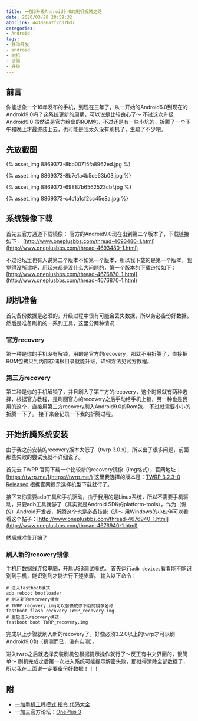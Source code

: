 ```yaml
---
title: 一加3升级Android9-0的刷机折腾之路
date: 2020/03/28 20:59:32
abbrlink: 4430a6a7f2b37bd7
categories:
- Android
tags:
- 移动开发
- android
- 刷机
- 折腾
- 升级
---
```

## 前言
你能想象一个16年发布的手机，到现在三年了，从一开始的Android6.0到现在的Android9.0吗？这系统更新的周期，可以说是比较良心了～
不过这次升级Android9.0 虽然说是官方给出的ROM包，不过还是有一些小坑的，折腾了一个下午和晚上才最终装上去，也可能是我太久没有刷机了，生疏了不少吧。

## 先放截图
{% asset_img 8869373-8bb00715fa8962ed.jpg %}

{% asset_img 8869373-8b7e1a4b5ce63b03.jpg %}

{% asset_img 8869373-69887b6562523cbf.jpg %}

{% asset_img 8869373-c4c1a1cf2cc45e8a.jpg %}

## 系统镜像下载
首先去官方通道下载镜像：
官方的Android9.0现在出到第二个版本了，下载链接如下：
[http://www.oneplusbbs.com/thread-4693480-1.html](http://www.oneplusbbs.com/thread-4693480-1.html)

不过论坛里也有人说第二个版本不如第一个版本，所以我下载的是第一个版本，我觉得没所谓吧，用起来都是没什么大问题的，第一个版本的下载链接如下：
[http://www.oneplusbbs.com/thread-4676870-1.html](http://www.oneplusbbs.com/thread-4676870-1.html)


## 刷机准备
首先备份数据是必须的，升级过程中很有可能会丢失数据，所以务必备份好数据。
然后是准备刷机的一系列工具，这里分两种情况：

### 官方recovery
第一种是你的手机没有解锁，用的是官方的recovery，那就不用折腾了，直接把ROM包拷贝到内部存储根目录就能升级，详细方法见官方教程。

### 第三方recovery
第二种是你的手机解锁了，并且刷入了第三方的recovery，这个时候就有两种选择，根据官方教程，是刷回官方的recovery之后手动给手机上锁，另一种也是我用的这个，直接用第三方recovery刷入Android9.0的Rom包， 不过就需要小小的折腾一下了。
接下来会记录一下我的折腾过程。


## 开始折腾系统安装
由于我之前安装的recovery版本太低了（twrp 3.0.x），所以出了很多问题，前面那些失败的尝试我就不详细说了。

首先去 TWRP 官网下载一个比较新的recovery镜像（img格式），官网地址：
[https://twrp.me/](https://twrp.me/)
这里我选择的版本是：[TWRP 3.2.3-0 Released](https://twrp.me/site/update/2018/08/06/twrp-3.2.3-0-released.html)
根据官网提示选择机型下载就行了。

接下来你需要adb工具和手机驱动，由于我用的是Linux系统，所以不需要手机驱动，只要adb工具就够了（其实就是Android SDK的platform-tools），作为（假的）Android开发者，折腾这个也是必备技能（逃～
用Windows的小伙伴可以看看这个帖子：[http://www.oneplusbbs.com/thread-4676940-1.html](http://www.oneplusbbs.com/thread-4676940-1.html)

然后就准备开始了

### 刷入新的recovery镜像
手机用数据线连接电脑，开启USB调试模式。
首先运行`adb devices`看看能不能识别到手机，能识别到才能进行下述步骤。
输入以下命令：
```
# 进入fastboot模式
adb reboot bootloader
# 刷入新的recovery镜像
# TWRP_recovery.img可以替换成你下载的镜像名称
fastboot flash recovery TWRP_recovery.img
# 重启进入recovery模式
fastboot boot TWRP_recovery.img
```
完成以上步骤就刷入新的recovery了，好像必须3.2.0以上的twrp才可以刷Android9.0包（猜测而已，没有实测）。

进入twrp之后就选择安装刷机包根据提示操作就行了～反正有中文界面的，很简单～
刷机完成之后第一次进入系统可能提示解密失败，那就得清除全部数据了，所以我在上面说一定要备份好数据！！！


## 附
- [一加手机工程模式 指令 代码大全](http://www.oneplusbbs.com/thread-2911325-1.html)
- 一加三官方论坛：[OnePlus 3](http://www.oneplusbbs.com/forum-115-1.html)
